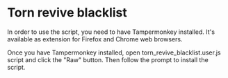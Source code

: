 # Torn revive blacklist

In order to use the script, you need to have Tampermonkey installed. It's available as extension for Firefox and Chrome web browsers.

Once you have Tampermonkey installed, open torn_revive_blacklist.user.js script and click the "Raw" button. Then follow the prompt to install the script.
